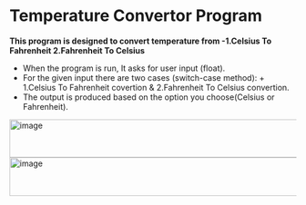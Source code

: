 # Temperature Convertor Program
**This program is designed to convert temperature from -1.Celsius To Fahrenheit 2.Fahrenheit To Celsius**

+ When the program is run, It asks for user input (float).
+ For the given input there are two cases (switch-case method):
      + 1.Celsius To Fahrenheit covertion & 2.Fahrenheit To Celsius convertion.
+ The output is produced based on the option you choose(Celsius or Fahrenheit).

<img width="748" height="67" alt="image" src="https://github.com/user-attachments/assets/6b8e8070-72a6-41e3-b5f1-0c709ea5ca39" />

<img width="764" height="68" alt="image" src="https://github.com/user-attachments/assets/387f6b63-2842-47b9-94f1-25306aa08291" />
